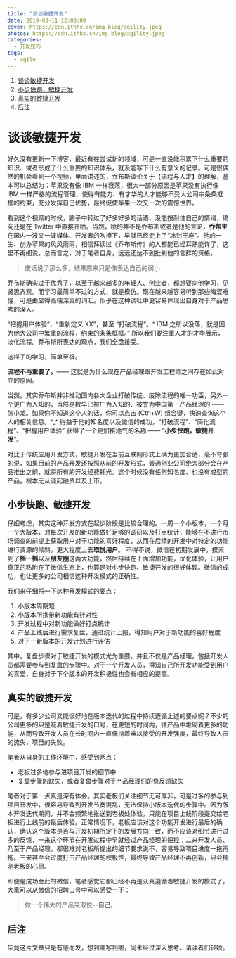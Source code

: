 ```yaml
---
title: "谈谈敏捷开发"
date: 2019-03-11 12:00:00
cover: https://cdn.ithhx.cn/img-blog/agility.jpeg
photos: https://cdn.ithhx.cn/img-blog/agility.jpeg
categories:
  - 开发技巧
tags:
  - agile
---
```


1. [谈谈敏捷开发](#谈谈敏捷开发)
1. [小步快跑、敏捷开发](#小步快跑、敏捷开发)
2. [真实的敏捷开发](#真实的敏捷开发)
3. [后注](#后注)

# 谈谈敏捷开发

好久没有更新一下博客，最近有在尝试新的领域，可是一直没能积累下什么重要的知识、或者形成了什么重要的知识体系，就没能写下什么有意义的记录。可是很偶然的机会看到一个视频，里面讲述的，乔布斯谈论关于【流程与人才】的理解，基本可以总结为：苹果没有像 IBM 一样衰落，很大一部分原因是苹果没有执行像 IBM 一样严格的流程管理，使得有能力、有才华的人才能够不受大公司中条条框框的约束，充分发挥自己优势，最终促使苹果一次又一次的震惊世界。

看到这个视频的时候，脑子中转过了好多好多的话语，没能按耐住自己的情绪，终究还是在 Twitter 中直接开喷。当然，喷的并不是乔布斯或者是他的言论，**乔帮主**在国内一波又一波媒体、开发者的吹捧下，早就已经走上了“冰封王座”。他的一生、创办苹果的风风雨雨，相信拜读过《乔布斯传》的人都能已经耳熟能详了，这里不再细说。总而言之，对于笔者自身，远远还达不到批判他的言辞的资格。

> 废话说了那么多，结果原来只是像表达自己的弱小

乔布斯确实过于优秀了，以至于越来越多的年轻人、创业者，都想要向他学习，见贤思齐焉。而学习最简单不过的方式，就是模仿。现在越来越容易听到那些晦涩难懂，可是由显得高端深奥的词汇。似乎在这种谈吐中更容易体现出自身对于产品思考的深入。

“把握用户体验”，“重新定义 XX”，甚至 “打破流程”。“ IBM 之所以没落，就是因为他大公司中繁重的流程，约束的条条框框。” 所以我们要注重人才的才华展示，淡化流程。乔布斯所表达的观点，我们全盘接受。

这样子的学习，简单至极。

**流程不再重要了。**—— 这就是为什么现在产品经理跟开发工程师之间存在如此对立的原因。

当然，其实乔布斯并非推动国内各大企业打破传统、废除流程的唯一功臣，另外一个更广为人知的，当然是数早已被广为人知的、被誉为中国第一产品经理的 —— 张小龙。如果你不知道这个人的话，你可以点击 (Ctrl+W) 组合键，快速查询这个人的相关信息。^_^ 得益于他的知名度以及微信的成功，“打破流程”、“简化流程”、“把握用户体验” 获得了一个更加接地气的名称 —— “**小步快跑，敏捷开发**”。

对比于传统应用开发方式，敏捷开发在当前互联网形式上确为更加合适，毫不夸张的说，如果目前的产品开发还按照从前的开发形式，普通创业公司绝大部分会在产品推出之前，就将所有的开发经费耗光。这个时候没有任何知名度、也没有成型的产品，根本无从谈起融资以及上市。

## 小步快跑、敏捷开发

仔细考虑，其实这种开发方式在起步阶段是比较合理的。一周一个小版本，一个月一个大版本，对每次开发的新功能做好足够的调研以及打点统计，能够在不进行市场调查的前提上获取用户对于功能的喜好程度，从而在后续的开发中对特定的功能进行资源的倾斜，更大程度上去**取悦用户**。
不得不说，微信在初期发展中，摸索到了**摇一摇**以及**朋友圈**这两大功能，然后持续在上面增加功能，优化体验，让用户真正的粘附在了微信生态上，也算是对小步快跑、敏捷开发的很好体现。微信的成功，也让更多的公司相信这种开发模式的正确性。

我们来仔细捋一下这种开发模式的要点：

1. 小版本周期短
2. 小版本所携带新功能有针对性
3. 开发过程中对新功能做好打点统计
4. 产品上线后进行需求复盘，通过统计上报，得知用户对于新功能的喜好程度
5. 对下一新版本的开发计划进行评估

其中，复盘步骤对于敏捷开发的模式尤为重要。并且不仅是产品经理，包括开发人员都需要参与到复盘的步骤中。对于一个开发人员，得知自己所开发功能受到用户的喜爱，自身对于下个版本的开发积极性也会有相应的提高。

## 真实的敏捷开发

可是，有多少公司又能很好地在版本迭代的过程中持续遵循上述的要点呢？不少的公司更多的只是喊着敏捷开发的口号，在更短的时间内，往产品中堆砌着更多的功能，从而导致开发人员在长时间内一直保持着难以接受的开发强度，最终导致人员的流失，项目的失败。

笔者从自身的工作环境中，感受到两点：

- 老板过多地参与进项目开发的细节中
- 复盘步骤的缺失，或者复盘步骤对于产品经理们的负反馈缺失

笔者对于第一点真是深有体会。其实老板们关注细节无可厚非，可是过多的参与到项目开发中，很容易导致到开发节奏混乱，无法保持小版本迭代的步骤中。因为版本开发迭代期间，并不会频繁地推送到老板处体验，只能在项目上线阶段提交给老板进行上线前的最后体验。正常情况下，老板应该对这个功能开发进行最后的确认，确认这个版本是否与开发初期所定下的发展方向一致，而不应该对细节进行过多的反馈，一来这个环节在开发过程中早就经过产品经理的把控；二来开发人员、乃至于产品经理，都很难对老板所提出的细节要求说不，容易导致项目进度一拖再拖。三来甚至会过度打击产品经理的积极性，最终导致产品经理不再创新，只会揣测老板的心思。

即便是成功至此的微信，笔者感觉它都已经不再是认真遵循着敏捷开发的模式了，大家可以从微信的招聘口号中可以感受一下：

> 做一个伟大的产品来取悦--**自己**。

## 后注

毕竟这片文章只是有感而发，想到哪写到哪，尚未经过深入思考。请读者们轻喷。

